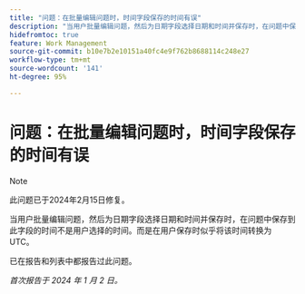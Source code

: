 ```yaml
---
title: "问题：在批量编辑问题时，时间字段保存的时间有误"
description: "当用户批量编辑问题，然后为日期字段选择日期和时间并保存时，在问题中保存到此字段的时间不是用户选择的时间。而是在用户保存时似乎将该时间转换为 UTC。"
hidefromtoc: true
feature: Work Management
source-git-commit: b10e7b2e10151a40fc4e9f762b8688114c248e27
workflow-type: tm+mt
source-wordcount: '141'
ht-degree: 95%

---
```



# 问题：在批量编辑问题时，时间字段保存的时间有误

>[!NOTE]
>
>此问题已于2024年2月15日修复。

当用户批量编辑问题，然后为日期字段选择日期和时间并保存时，在问题中保存到此字段的时间不是用户选择的时间。而是在用户保存时似乎将该时间转换为 UTC。

已在报告和列表中都报告过此问题。

_首次报告于 2024 年 1 月 2 日。_
